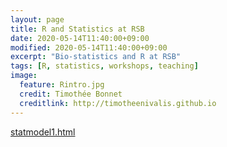 ```yaml
---
layout: page
title: R and Statistics at RSB
date: 2020-05-14T11:40:00+09:00
modified: 2020-05-14T11:40:00+09:00
excerpt: "Bio-statistics and R at RSB"
tags: [R, statistics, workshops, teaching]
image:
  feature: Rintro.jpg
  credit: Timothée Bonnet
  creditlink: http://timotheenivalis.github.io
---
```


[statmodel1.html](statmodel1.html)
